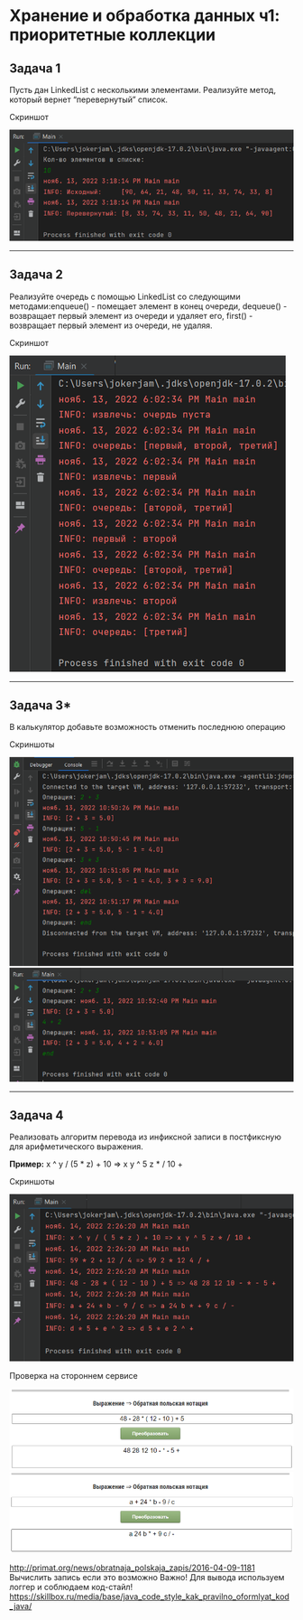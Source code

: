# Хранение и обработка данных ч1: приоритетные коллекции


## Задача 1

Пусть дан LinkedList с несколькими элементами. Реализуйте метод, который вернет “перевернутый” список.

Скриншот

!["Screen 1-1"](/ScreenShots/task_01_01.png "Task 1")

---

## Задача 2

Реализуйте очередь с помощью LinkedList со следующими методами:enqueue() - помещает элемент в конец очереди, dequeue() - возвращает первый элемент из очереди и удаляет его, first() - возвращает первый элемент из очереди, не удаляя. 

Скриншот

!["Screen 2-1"](/ScreenShots/task_02_01.png "Task 2")

---

## Задача 3*

В калькулятор добавьте возможность отменить последнюю операцию 

Скриншоты 

!["Screen 3-1"](/ScreenShots/task_03_01.png "Task 3")
!["Screen 3-2"](/ScreenShots/task_03_02.png "Task 3")

---

## Задача 4

Реализовать алгоритм перевода из инфиксной записи в постфиксную для арифметического выражения.<br>

**Пример:**
x ^ y / (5 * z) + 10  =>  x y ^ 5 z * / 10 +

Скриншоты 

!["Screen 4-1"](/ScreenShots/task_04_01.png "Task 4-1")

Проверка на стороннем сервисе

!["Screen 4-2"](/ScreenShots/task_04_02.png "Task 4-2")
!["Screen 4-3"](/ScreenShots/task_04_03.png "Task 4-3")


http://primat.org/news/obratnaja_polskaja_zapis/2016-04-09-1181<br> 
Вычислить запись если это возможно Важно! Для вывода используем логгер и соблюдаем код-стайл!<br> 
https://skillbox.ru/media/base/java_code_style_kak_pravilno_oformlyat_kod_java/
